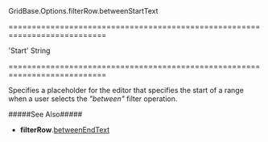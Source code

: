 <!--id-->GridBase.Options.filterRow.betweenStartText<!--/id-->
===========================================================================
<!--default-->'Start'<!--/default-->
<!--type-->String<!--/type-->
===========================================================================

<!--shortDescription-->
Specifies a placeholder for the editor that specifies the start of a range when a user selects the *"between"* filter operation.
<!--/shortDescription-->

<!--fullDescription-->
#####See Also#####
- **filterRow**.[betweenEndText]({basewidgetpath}/Configuration/filterRow/#betweenEndText)
<!--/fullDescription-->
